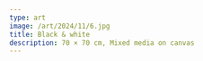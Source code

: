 ```yaml
---
type: art
image: /art/2024/11/6.jpg
title: Black & white
description: 70 × 70 cm, Mixed media on canvas
---
```

